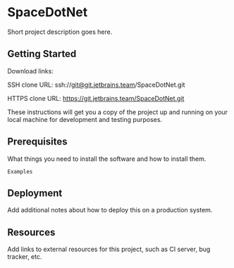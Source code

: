 # SpaceDotNet

Short project description goes here.

## Getting Started

Download links:

SSH clone URL: ssh://git@git.jetbrains.team/SpaceDotNet.git

HTTPS clone URL: https://git.jetbrains.team/SpaceDotNet.git



These instructions will get you a copy of the project up and running on your local machine for development and testing purposes.

## Prerequisites

What things you need to install the software and how to install them.

```
Examples
```

## Deployment

Add additional notes about how to deploy this on a production system.

## Resources

Add links to external resources for this project, such as CI server, bug tracker, etc.

